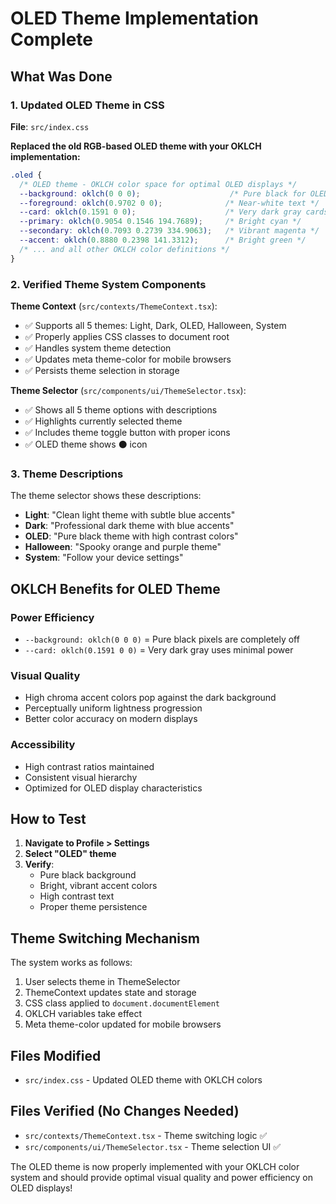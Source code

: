# OLED Theme Implementation Complete

## What Was Done

### 1. Updated OLED Theme in CSS
**File**: `src/index.css`

**Replaced the old RGB-based OLED theme with your OKLCH implementation:**

```css
.oled {
  /* OLED theme - OKLCH color space for optimal OLED displays */
  --background: oklch(0 0 0);                    /* Pure black for OLED power savings */
  --foreground: oklch(0.9702 0 0);              /* Near-white text */
  --card: oklch(0.1591 0 0);                    /* Very dark gray cards */
  --primary: oklch(0.9054 0.1546 194.7689);     /* Bright cyan */
  --secondary: oklch(0.7093 0.2739 334.9063);   /* Vibrant magenta */
  --accent: oklch(0.8880 0.2398 141.3312);      /* Bright green */
  /* ... and all other OKLCH color definitions */
}
```

### 2. Verified Theme System Components

**Theme Context** (`src/contexts/ThemeContext.tsx`):
- ✅ Supports all 5 themes: Light, Dark, OLED, Halloween, System
- ✅ Properly applies CSS classes to document root
- ✅ Handles system theme detection
- ✅ Updates meta theme-color for mobile browsers
- ✅ Persists theme selection in storage

**Theme Selector** (`src/components/ui/ThemeSelector.tsx`):
- ✅ Shows all 5 theme options with descriptions
- ✅ Highlights currently selected theme
- ✅ Includes theme toggle button with proper icons
- ✅ OLED theme shows ⚫ icon

### 3. Theme Descriptions
The theme selector shows these descriptions:
- **Light**: "Clean light theme with subtle blue accents"
- **Dark**: "Professional dark theme with blue accents"  
- **OLED**: "Pure black theme with high contrast colors"
- **Halloween**: "Spooky orange and purple theme"
- **System**: "Follow your device settings"

## OKLCH Benefits for OLED Theme

### **Power Efficiency**
- `--background: oklch(0 0 0)` = Pure black pixels are completely off
- `--card: oklch(0.1591 0 0)` = Very dark gray uses minimal power

### **Visual Quality**
- High chroma accent colors pop against the dark background
- Perceptually uniform lightness progression
- Better color accuracy on modern displays

### **Accessibility**
- High contrast ratios maintained
- Consistent visual hierarchy
- Optimized for OLED display characteristics

## How to Test

1. **Navigate to Profile > Settings**
2. **Select "OLED" theme**
3. **Verify**:
   - Pure black background
   - Bright, vibrant accent colors
   - High contrast text
   - Proper theme persistence

## Theme Switching Mechanism

The system works as follows:
1. User selects theme in ThemeSelector
2. ThemeContext updates state and storage
3. CSS class applied to `document.documentElement`
4. OKLCH variables take effect
5. Meta theme-color updated for mobile browsers

## Files Modified
- `src/index.css` - Updated OLED theme with OKLCH colors

## Files Verified (No Changes Needed)
- `src/contexts/ThemeContext.tsx` - Theme switching logic ✅
- `src/components/ui/ThemeSelector.tsx` - Theme selection UI ✅

The OLED theme is now properly implemented with your OKLCH color system and should provide optimal visual quality and power efficiency on OLED displays!